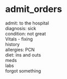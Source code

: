 # admit_orders
admit: to the hospital
<br>
diagnosis: sick
<br>
condition: not great
<br>
Vitals - fixing
<br>
history
<br>
allergies: PCN
<br>
diet: ins and outs
<br>
meds
<br>
labs
<br>
forgot something
